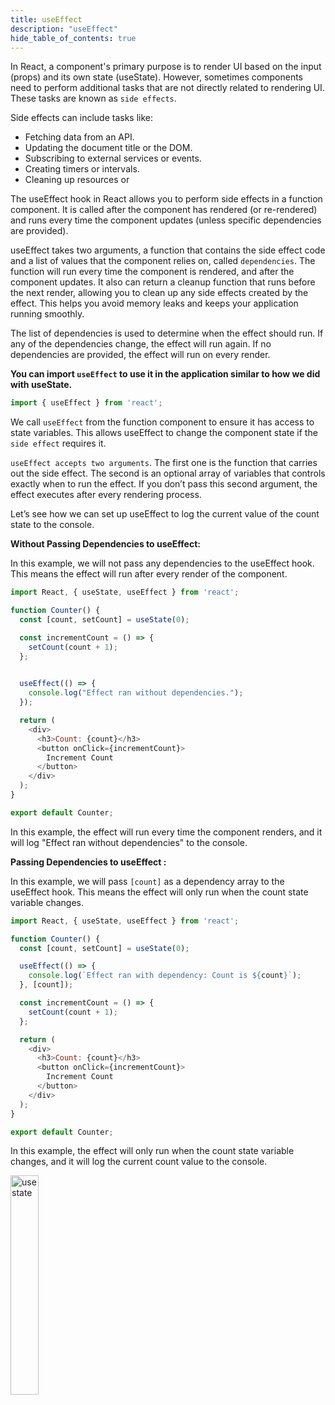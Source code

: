 ```yaml
---
title: useEffect
description: "useEffect"
hide_table_of_contents: true
---
```


In React, a component's primary purpose is to render UI based on the input (props) and its own state (useState). However, sometimes components need to perform additional tasks that are not directly related to rendering UI. These tasks are known as `side effects`.

Side effects can include tasks like:

* Fetching data from an API.
* Updating the document title or the DOM.
* Subscribing to external services or events.
* Creating timers or intervals.
* Cleaning up resources or 

The useEffect hook in React allows you to perform side effects in a function component. It is called after the component has rendered (or re-rendered) and runs every time the component updates (unless specific dependencies are provided).

useEffect takes two arguments, a function that contains the side effect code and a list of values that the component relies on, called `dependencies`. The function will run every time the component is rendered, and after the component updates. It also can return a cleanup function that runs before the next render, allowing you to clean up any side effects created by the effect. This helps you avoid memory leaks and keeps your application running smoothly.

The list of dependencies is used to determine when the effect should run. If any of the dependencies change, the effect will run again. If no dependencies are provided, the effect will run on every render.


**You can import `useEffect` to use it in the application similar to how we did with useState.**

```js
import { useEffect } from 'react';
```

We call `useEffect` from the function component to ensure it has access to state variables. This allows useEffect to change the component state if the `side effect` requires it.

`useEffect accepts two arguments`. The first one is the function that carries out the side effect. The second is an optional array of variables that controls exactly when to run the effect. If you don’t pass this second argument, the effect executes after every rendering process.

Let’s see how we can set up useEffect to log the current value of the count state to the console.

**Without Passing Dependencies to useEffect:**

In this example, we will not pass any dependencies to the useEffect hook. This means the effect will run after every render of the component.

```js
import React, { useState, useEffect } from 'react';

function Counter() {
  const [count, setCount] = useState(0);

  const incrementCount = () => {
    setCount(count + 1);
  };

  
  useEffect(() => {
    console.log("Effect ran without dependencies.");
  });

  return (
    <div>
      <h3>Count: {count}</h3>
      <button onClick={incrementCount}>
        Increment Count
      </button>
    </div>
  );
}

export default Counter;
```

In this example, the effect will run every time the component renders, and it will log "Effect ran without dependencies" to the console.


**Passing Dependencies to useEffect :**

In this example, we will pass `[count]` as a dependency array to the useEffect hook. This means the effect will only run when the count state variable changes.

```js
import React, { useState, useEffect } from 'react';

function Counter() {
  const [count, setCount] = useState(0);

  useEffect(() => {
    console.log(`Effect ran with dependency: Count is ${count}`);
  }, [count]);

  const incrementCount = () => {
    setCount(count + 1);
  };

  return (
    <div>
      <h3>Count: {count}</h3>
      <button onClick={incrementCount}>
        Increment Count
      </button>
    </div>
  );
}

export default Counter;
```

In this example, the effect will only run when the count state variable changes, and it will log the current count value to the console.

<img src="https://media0.giphy.com/media/24akSucLOFwwoZamdr/200w.gif?cid=6c09b952o1edfjqcjqamozqyn328lcrbsqyr5xrrtdmeefs4&ep=v1_gifs_search&rid=200w.gif&ct=g" alt="usestate" width="30%" />